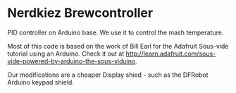 Nerdkiez Brewcontroller
============
PID controller on Arduino base. We use it to control the mash temperature.

Most of this code is based on the work of Bill Earl for the Adafruit Sous-vide tutorial using an Arduino. Check it out at http://learn.adafruit.com/sous-vide-powered-by-arduino-the-sous-viduino.

Our modifications are a cheaper Display shied - such as the DFRobot Arduino keypad shield.